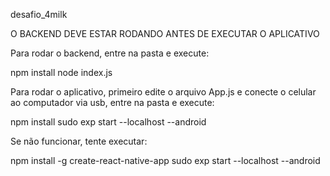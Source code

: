 desafio_4milk

O BACKEND DEVE ESTAR RODANDO ANTES DE EXECUTAR O APLICATIVO

Para rodar o backend, entre na pasta e execute:

npm install
node index.js


Para rodar o aplicativo, primeiro edite o arquivo App.js e conecte o celular ao computador via usb, entre na pasta e execute:

npm install
sudo exp start --localhost --android

Se não funcionar, tente executar:

npm install -g create-react-native-app
sudo exp start --localhost --android